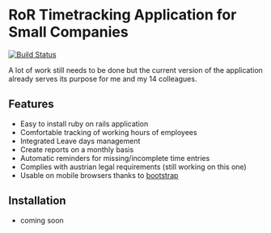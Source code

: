RoR Timetracking Application for Small Companies
===

[![Build Status](https://travis-ci.org/mbrugger/timetracking.svg)](https://travis-ci.org/mbrugger/timetracking)

A lot of work still needs to be done but the current version of the application already serves its purpose for me and my 14 colleagues.

Features
---
- Easy to install ruby on rails application
- Comfortable tracking of working hours of employees
- Integrated Leave days management
- Create reports on a monthly basis
- Automatic reminders for missing/incomplete time entries
- Complies with austrian legal requirements (still working on this one)
- Usable on mobile browsers thanks to [bootstrap](http://getbootstrap.com)

Installation
---
- coming soon